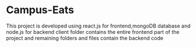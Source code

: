 # Campus-Eats
This project is developed using react.js for frontend,mongoDB database and node.js for backend
client folder contains the entire frontend part of the project and remaining folders and files contain the backend code
